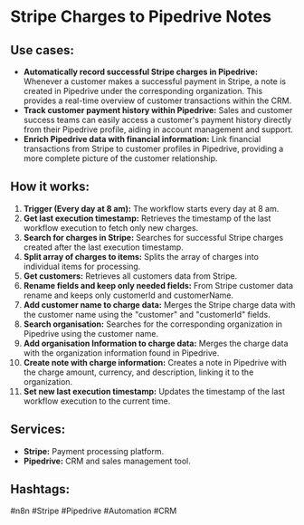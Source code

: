 # Stripe Charges to Pipedrive Notes

## Use cases:

- **Automatically record successful Stripe charges in Pipedrive:** Whenever a customer makes a successful payment in Stripe, a note is created in Pipedrive under the corresponding organization. This provides a real-time overview of customer transactions within the CRM.
- **Track customer payment history within Pipedrive:**  Sales and customer success teams can easily access a customer's payment history directly from their Pipedrive profile, aiding in account management and support.
- **Enrich Pipedrive data with financial information:**  Link financial transactions from Stripe to customer profiles in Pipedrive, providing a more complete picture of the customer relationship.

## How it works:

1.  **Trigger (Every day at 8 am):** The workflow starts every day at 8 am.
2.  **Get last execution timestamp:** Retrieves the timestamp of the last workflow execution to fetch only new charges.
3.  **Search for charges in Stripe:** Searches for successful Stripe charges created after the last execution timestamp.
4.  **Split array of charges to items:** Splits the array of charges into individual items for processing.
5.  **Get customers:** Retrieves all customers data from Stripe.
6.  **Rename fields and keep only needed fields:** From Stripe customer data rename and keeps only customerId and customerName.
7.  **Add customer name to charge data:** Merges the Stripe charge data with the customer name using the "customer" and "customerId" fields.
8.  **Search organisation:** Searches for the corresponding organization in Pipedrive using the customer name.
9.  **Add organisation Information to charge data:** Merges the charge data with the organization information found in Pipedrive.
10. **Create note with charge information:** Creates a note in Pipedrive with the charge amount, currency, and description, linking it to the organization.
11. **Set new last execution timestamp:** Updates the timestamp of the last workflow execution to the current time.

## Services:

-   **Stripe:** Payment processing platform.
-   **Pipedrive:** CRM and sales management tool.

## Hashtags:

#n8n #Stripe #Pipedrive #Automation #CRM
